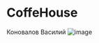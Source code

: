﻿# CoffeHouse
<b1> Коновалов Василий </b>
![image](https://user-images.githubusercontent.com/125443382/220129264-1597a145-d61a-427f-94d7-d6cf17065060.png)
